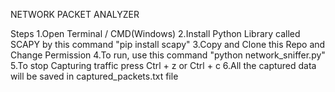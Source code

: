 NETWORK PACKET ANALYZER

Steps
1.Open Terminal / CMD(Windows)
2.Install Python Library called SCAPY by this command "pip install scapy"
3.Copy and Clone this Repo and Change Permission
4.To run, use this command "python network_sniffer.py"
5.To stop Capturing traffic press Ctrl + z or Ctrl + c
6.All the captured data will be saved in captured_packets.txt file

